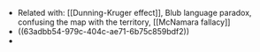 - Related with: [[Dunning-Kruger effect]], Blub language paradox, confusing the map with the territory, [[McNamara fallacy]]
- ((63adbb54-979c-404c-ae71-6b75c859bdf2))
-